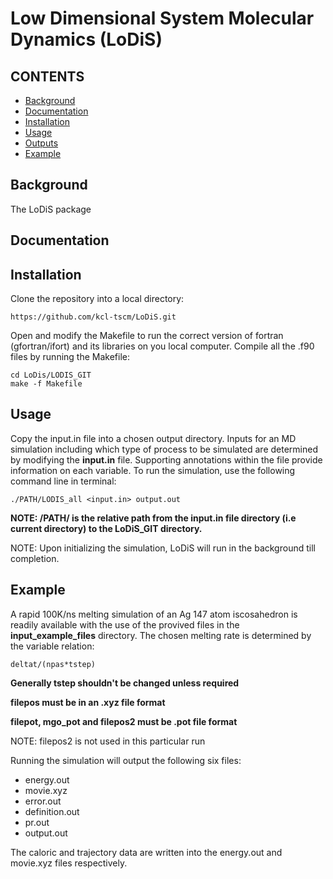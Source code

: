 # Low Dimensional System Molecular Dynamics (LoDiS)

## CONTENTS
* [Background](#background)
* [Documentation](#documentation)
* [Installation](#installation)
* [Usage](#usage)
* [Outputs](#outputs)
* [Example](#example)

## Background
The LoDiS package 

## Documentation

## Installation
Clone the repository into a local directory:
```
https://github.com/kcl-tscm/LoDiS.git
```

Open and modify the Makefile to run the correct version of fortran (gfortran/ifort) and its libraries on you local computer.
Compile all the .f90 files by running the Makefile:
```
cd LoDis/LODIS_GIT
make -f Makefile
```

## Usage
Copy the input.in file into a chosen output directory.
Inputs for an MD simulation including which type of process to be simulated are determined by modifying the **input.in** file.
Supporting annotations within the file provide information on each variable. To run the simulation, use the following command line in terminal:
```
./PATH/LODIS_all <input.in> output.out
```
**NOTE: /PATH/ is the relative path from the input.in file directory (i.e current directory) to the LoDiS_GIT directory.**

NOTE: Upon initializing the simulation, LoDiS will run in the background till completion.

## Example
A rapid 100K/ns melting simulation of an Ag 147 atom iscosahedron is readily available with the use of the provived files in the **input_example_files** directory.
The chosen melting rate is determined by the variable relation:
```
deltat/(npas*tstep)
```

**Generally tstep shouldn't be changed unless required**

**filepos must be in an .xyz file format**

**filepot, mgo_pot and filepos2 must be .pot file format**

NOTE: filepos2 is not used in this particular run

Running the simulation will output the following six files:
* energy.out
* movie.xyz
* error.out
* definition.out
* pr.out
* output.out

The caloric and trajectory data are written into the energy.out and movie.xyz files respectively.
